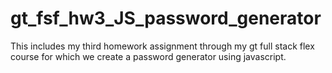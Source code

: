 # gt_fsf_hw3_JS_password_generator
This includes my third homework assignment through my gt full stack flex course for which we create a password generator using javascript.
